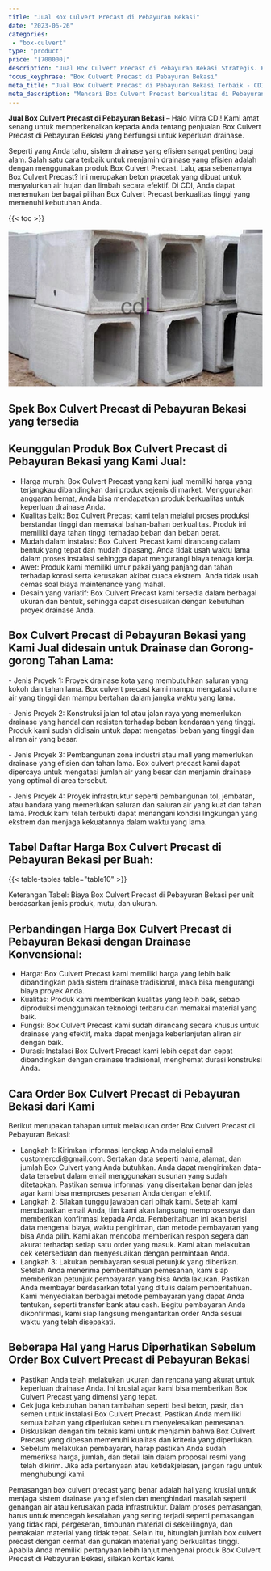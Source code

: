 ```yaml
---
title: "Jual Box Culvert Precast di Pebayuran Bekasi"
date: "2023-06-26"
categories:
 - "box-culvert"
type: "product"
price: "[700000]"
description: "Jual Box Culvert Precast di Pebayuran Bekasi Strategis. Box Culvert Precast ini merupakan pilihan prima dalam proyek pembangunan sebagai bahan infrastruktur yang handal dan berkualitas tinggi. Konsultasikan kebutuhan Anda sekarang."
focus_keyphrase: "Box Culvert Precast di Pebayuran Bekasi"
meta_title: "Jual Box Culvert Precast di Pebayuran Bekasi Terbaik - CDI"
meta_description: "Mencari Box Culvert Precast berkualitas di Pebayuran Bekasi? Kami adalah solusi tepat dengan solusi terbaik. Dapatkan informasi sekarang."
---
```


**Jual Box Culvert Precast di Pebayuran Bekasi** – Halo Mitra CDI! Kami amat senang untuk memperkenalkan kepada Anda tentang penjualan Box Culvert Precast di Pebayuran Bekasi yang berfungsi untuk keperluan drainase.

Seperti yang Anda tahu, sistem drainase yang efisien sangat penting bagi alam. Salah satu cara terbaik untuk menjamin drainase yang efisien adalah dengan menggunakan produk Box Culvert Precast. Lalu, apa sebenarnya Box Culvert Precast? Ini merupakan beton pracetak yang dibuat untuk menyalurkan air hujan dan limbah secara efektif. Di CDI, Anda dapat menemukan berbagai pilihan Box Culvert Precast berkualitas tinggi yang memenuhi kebutuhan Anda.

{{< toc >}}

![Jual Box Culvert Precast di Pebayuran Bekasi](/images/box-culvert/box-culvert-22.jpg)

## Spek Box Culvert Precast di Pebayuran Bekasi yang tersedia 

## Keunggulan Produk Box Culvert Precast di Pebayuran Bekasi yang Kami Jual:

*   Harga murah: Box Culvert Precast yang kami jual memiliki harga yang terjangkau dibandingkan dari produk sejenis di market. Menggunakan anggaran hemat, Anda bisa mendapatkan produk berkualitas untuk keperluan drainase Anda.
*   Kualitas baik: Box Culvert Precast kami telah melalui proses produksi berstandar tinggi dan memakai bahan-bahan berkualitas. Produk ini memiliki daya tahan tinggi terhadap beban dan beban berat.
*   Mudah dalam instalasi: Box Culvert Precast kami dirancang dalam bentuk yang tepat dan mudah dipasang. Anda tidak usah waktu lama dalam proses instalasi sehingga dapat mengurangi biaya tenaga kerja.
*   Awet: Produk kami memiliki umur pakai yang panjang dan tahan terhadap korosi serta kerusakan akibat cuaca ekstrem. Anda tidak usah cemas soal biaya maintenance yang mahal.
*   Desain yang variatif: Box Culvert Precast kami tersedia dalam berbagai ukuran dan bentuk, sehingga dapat disesuaikan dengan kebutuhan proyek drainase Anda.

## Box Culvert Precast di Pebayuran Bekasi yang Kami Jual didesain untuk Drainase dan Gorong-gorong Tahan Lama:

\- Jenis Proyek 1: Proyek drainase kota yang membutuhkan saluran yang kokoh dan tahan lama. Box culvert precast kami mampu mengatasi volume air yang tinggi dan mampu bertahan dalam jangka waktu yang lama.

\- Jenis Proyek 2: Konstruksi jalan tol atau jalan raya yang memerlukan drainase yang handal dan resisten terhadap beban kendaraan yang tinggi. Produk kami sudah didisain untuk dapat mengatasi beban yang tinggi dan aliran air yang besar.

\- Jenis Proyek 3: Pembangunan zona industri atau mall yang memerlukan drainase yang efisien dan tahan lama. Box culvert precast kami dapat dipercaya untuk mengatasi jumlah air yang besar dan menjamin drainase yang optimal di area tersebut.

\- Jenis Proyek 4: Proyek infrastruktur seperti pembangunan tol, jembatan, atau bandara yang memerlukan saluran dan saluran air yang kuat dan tahan lama. Produk kami telah terbukti dapat menangani kondisi lingkungan yang ekstrem dan menjaga kekuatannya dalam waktu yang lama.

## Tabel Daftar Harga Box Culvert Precast di Pebayuran Bekasi per Buah:

{{< table-tables table="table10" >}}

Keterangan Tabel: Biaya Box Culvert Precast di Pebayuran Bekasi per unit berdasarkan jenis produk, mutu, dan ukuran.

## Perbandingan Harga Box Culvert Precast di Pebayuran Bekasi dengan Drainase Konvensional:

*   Harga: Box Culvert Precast kami memiliki harga yang lebih baik dibandingkan pada sistem drainase tradisional, maka bisa mengurangi biaya proyek Anda.
*   Kualitas: Produk kami memberikan kualitas yang lebih baik, sebab diproduksi menggunakan teknologi terbaru dan memakai material yang baik.
*   Fungsi: Box Culvert Precast kami sudah dirancang secara khusus untuk drainase yang efektif, maka dapat menjaga keberlanjutan aliran air dengan baik.
*   Durasi: Instalasi Box Culvert Precast kami lebih cepat dan cepat dibandingkan dengan drainase tradisional, menghemat durasi konstruksi Anda.

## Cara Order Box Culvert Precast di Pebayuran Bekasi dari Kami

Berikut merupakan tahapan untuk melakukan order Box Culvert Precast di Pebayuran Bekasi:

*   Langkah 1: Kirimkan informasi lengkap Anda melalui email customercdi@gmail.com. Sertakan data seperti nama, alamat, dan jumlah Box Culvert yang Anda butuhkan.
Anda dapat mengirimkan data-data tersebut dalam email menggunakan susunan yang sudah ditetapkan. Pastikan semua informasi yang disertakan benar dan jelas agar kami bisa memproses pesanan Anda dengan efektif.
*   Langkah 2: Silakan tunggu jawaban dari pihak kami. Setelah kami mendapatkan email Anda, tim kami akan langsung memprosesnya dan memberikan konfirmasi kepada Anda. Pemberitahuan ini akan berisi data mengenai biaya, waktu pengiriman, dan metode pembayaran yang bisa Anda pilih.
Kami akan mencoba memberikan respon segera dan akurat terhadap setiap satu order yang masuk. Kami akan melakukan cek ketersediaan dan menyesuaikan dengan permintaan Anda.
*   Langkah 3: Lakukan pembayaran sesuai petunjuk yang diberikan. Setelah Anda menerima pemberitahuan pemesanan, kami siap memberikan petunjuk pembayaran yang bisa Anda lakukan. Pastikan Anda membayar berdasarkan total yang ditulis dalam pemberitahuan.
Kami menyediakan berbagai metode pembayaran yang dapat Anda tentukan, seperti transfer bank atau cash. Begitu pembayaran Anda dikonfirmasi, kami siap langsung mengantarkan order Anda sesuai waktu yang telah disepakati.

## Beberapa Hal yang Harus Diperhatikan Sebelum Order Box Culvert Precast di Pebayuran Bekasi

*   Pastikan Anda telah melakukan ukuran dan rencana yang akurat untuk keperluan drainase Anda. Ini krusial agar kami bisa memberikan Box Culvert Precast yang dimensi yang tepat.
*   Cek juga kebutuhan bahan tambahan seperti besi beton, pasir, dan semen untuk instalasi Box Culvert Precast. Pastikan Anda memiliki semua bahan yang diperlukan sebelum menyelesaikan pemesanan.
*   Diskusikan dengan tim teknis kami untuk menjamin bahwa Box Culvert Precast yang dipesan memenuhi kualitas dan kriteria yang diperlukan.
*   Sebelum melakukan pembayaran, harap pastikan Anda sudah memeriksa harga, jumlah, dan detail lain dalam proposal resmi yang telah dikirim. Jika ada pertanyaan atau ketidakjelasan, jangan ragu untuk menghubungi kami.

Pemasangan box culvert precast yang benar adalah hal yang krusial untuk menjaga sistem drainase yang efisien dan menghindari masalah seperti genangan air atau kerusakan pada infrastruktur. Dalam proses pemasangan, harus untuk mencegah kesalahan yang sering terjadi seperti pemasangan yang tidak rapi, pergeseran, timbunan material di sekelilingnya, dan pemakaian material yang tidak tepat. Selain itu, hitunglah jumlah box culvert precast dengan cermat dan gunakan material yang berkualitas tinggi. Apabila Anda memiliki pertanyaan lebih lanjut mengenai produk Box Culvert Precast di Pebayuran Bekasi, silakan kontak kami.